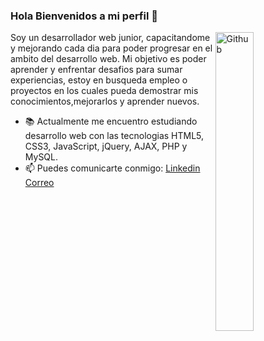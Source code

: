 ### Hola Bienvenidos a mi perfil 👋

<img width="35%" align="right" alt="Github" src="https://user-images.githubusercontent.com/48678280/88862734-4903af80-d201-11ea-968b-9c939d88a37c.gif" />

Soy un desarrollador web junior, capacitandome y mejorando cada dia para poder progresar en el ambito del desarrollo web.
Mi objetivo es poder aprender y enfrentar desafios para sumar experiencias, estoy en busqueda empleo o proyectos en los cuales
pueda demostrar mis conocimientos,mejorarlos y aprender nuevos.


- 📚 Actualmente me encuentro estudiando desarrollo web con las tecnologias HTML5, CSS3, JavaScript, jQuery, AJAX,  PHP y MySQL.
- 📫 Puedes comunicarte conmigo: [Linkedin](https://www.linkedin.com/in/marcoexequielcastrellon/) [Correo](mailto:marcocastrellon@hotmail.com)
